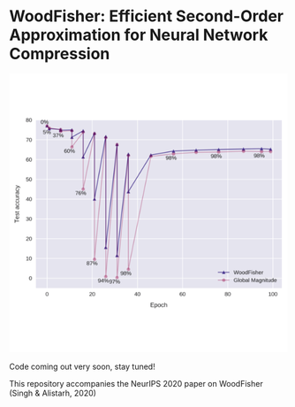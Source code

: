 # WoodFisher: Efficient Second-Order Approximation for Neural Network Compression

![WoodFisher](https://github.com/IST-DASLab/WoodFisher/blob/main/woodfisher_camera_ready.png)

Code coming out very soon, stay tuned! 

This repository accompanies the NeurIPS 2020 paper on WoodFisher (Singh & Alistarh, 2020)

 
